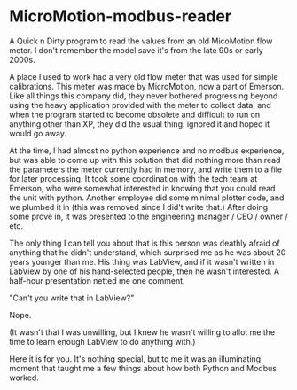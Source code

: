 # MicroMotion-modbus-reader
A Quick n Dirty program to read the values from an old MicoMotion flow meter. I don't remember the model save it's from the late 90s or early 2000s.

A place I used to work had a very old flow meter that was used for simple calibrations. This meter was made by MicroMotion, now a part of Emerson. Like all things this company did, they never bothered progressing beyond using the heavy application provided with the meter to collect data, and when the program started to become obsolete and difficult to run on anything other than XP, they did the usual thing: ignored it and hoped it would go away. 

At the time, I had almost no python experience and no modbus experience, but was able to come up with this solution that did nothing more than read the parameters the meter currently had in memory, and write them to a file for later processing. It took some coordination with the tech team at Emerson, who were somewhat interested in knowing that you could read the unit with python. Another employee did some minimal plotter code, and we plumbed it in (this was removed since I did't write that.) After doing some prove in, it was presented to the engineering manager / CEO / owner / etc. 

The only thing I can tell you about that is this person was deathly afraid of anything that he didn't understand, which surprised me as he was about 20 years younger than me. His thing was LabView, and if it wasn't written in LabView by one of his hand-selected people, then he wasn't interested. A half-hour presentation netted me one comment.

"Can't you write that in LabView?"

Nope.

(It wasn't that I was unwilling, but I knew he wasn't willing to allot me the time to learn enough LabView to do anything with.)

Here it is for you. It's nothing special, but to me it was an illuminating moment that taught me a few things about how both Python and Modbus worked.
